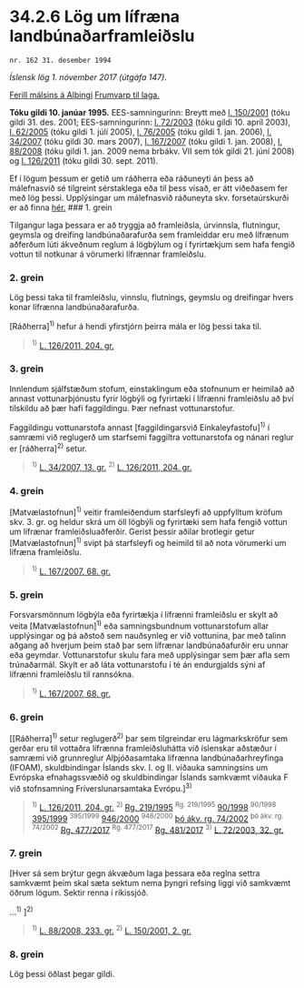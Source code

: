 # 34.2.6 Lög um lífræna landbúnaðarframleiðslu

`nr. 162 31. desember 1994`

_Íslensk lög 1. nóvember 2017 (útgáfa 147)._

[Ferill málsins á Alþingi](https://www.althingi.is/thingstorf/thingmalalistar-eftir-thingum/ferill/?ltg=118&mnr=281)
[Frumvarp til laga.](https://www.althingi.is/altext/118/s/0348.html)

**Tóku gildi 10. janúar 1995.**
EES-samningurinn:
Breytt með
[l. 150/2001](https://althingi.is/altext/stjt/2001.150.html) (tóku gildi 31. des. 2001;
EES-samningurinn:
[l. 72/2003](https://althingi.is/altext/stjt/2003.072.html) (tóku gildi 10. apríl 2003),
[l. 62/2005](https://althingi.is/altext/stjt/2005.062.html) (tóku gildi 1. júlí 2005),
[l. 76/2005](https://althingi.is/altext/stjt/2005.076.html) (tóku gildi 1. jan. 2006),
[l. 34/2007](https://althingi.is/altext/stjt/2007.034.html) (tóku gildi 30. mars 2007),
[l. 167/2007](https://althingi.is/altext/stjt/2007.167.html) (tóku gildi 1. jan. 2008),
[l. 88/2008](https://althingi.is/altext/stjt/2008.088.html) (tóku gildi 1. jan. 2009 nema brbákv. VII sem tók gildi 21. júní 2008) og
[l. 126/2011](https://althingi.is/altext/stjt/2011.126.html) (tóku gildi 30. sept. 2011).

Ef í lögum þessum er getið um ráðherra eða ráðuneyti án þess að málefnasvið sé tilgreint sérstaklega eða til þess vísað, er átt viðeðasem fer með lög þessi. Upplýsingar um málefnasvið ráðuneyta skv. forsetaúrskurði er að finna [hér.](2017015.md) ### 1. grein

Tilgangur laga þessara er að tryggja að framleiðsla, úrvinnsla, flutningur, geymsla og dreifing landbúnaðarafurða sem framleiddar eru með lífrænum aðferðum lúti ákveðnum reglum á lögbýlum og í fyrirtækjum sem hafa fengið vottun til notkunar á vörumerki lífrænnar framleiðslu.

### 2. grein

Lög þessi taka til framleiðslu, vinnslu, flutnings, geymslu og dreifingar hvers konar lífrænna landbúnaðarafurða.

[Ráðherra]<sup>1)</sup> hefur á hendi yfirstjórn þeirra mála er lög þessi taka til.

> <sup>1)</sup> [L. 126/2011, 204. gr.](https://althingi.is/altext/stjt/2011.126.html)

### 3. grein

Innlendum sjálfstæðum stofum, einstaklingum eða stofnunum er heimilað að annast vottunarþjónustu fyrir lögbýli og fyrirtæki í lífrænni framleiðslu að því tilskildu að þær hafi faggildingu. Þær nefnast vottunarstofur.

Faggildingu vottunarstofa annast [faggildingarsvið Einkaleyfastofu]<sup>1)</sup> í samræmi við reglugerð um starfsemi faggiltra vottunarstofa og nánari reglur er [ráðherra]<sup>2)</sup> setur.

> <sup>1)</sup> [L. 34/2007, 13. gr.](https://althingi.is/altext/stjt/2007.034.html) <sup>2)</sup> [L. 126/2011, 204. gr.](https://althingi.is/altext/stjt/2011.126.html)

### 4. grein

[Matvælastofnun]<sup>1)</sup> veitir framleiðendum starfsleyfi að uppfylltum kröfum skv. 3. gr. og heldur skrá um öll lögbýli og fyrirtæki sem hafa fengið vottun um lífrænar framleiðsluaðferðir. Gerist þessir aðilar brotlegir getur [Matvælastofnun]<sup>1)</sup> svipt þá starfsleyfi og heimild til að nota vörumerki um lífræna framleiðslu.

> <sup>1)</sup> [L. 167/2007, 68. gr.](https://althingi.is/altext/stjt/2007.167.html)

### 5. grein

Forsvarsmönnum lögbýla eða fyrirtækja í lífrænni framleiðslu er skylt að veita [Matvælastofnun]<sup>1)</sup> eða samningsbundnum vottunarstofum allar upplýsingar og þá aðstoð sem nauðsynleg er við vottunina, þar með talinn aðgang að hverjum þeim stað þar sem lífrænar landbúnaðafurðir eru unnar eða geymdar. Vottunarstofur skulu fara með upplýsingar sem þær afla sem trúnaðarmál. Skylt er að láta vottunarstofu í té án endurgjalds sýni af lífrænni framleiðslu til rannsókna.

> <sup>1)</sup> [L. 167/2007, 68. gr.](https://althingi.is/altext/stjt/2007.167.html)

### 6. grein

[[Ráðherra]<sup>1)</sup> setur reglugerð<sup>2)</sup> þar sem tilgreindar eru lágmarkskröfur sem gerðar eru til vottaðra lífrænna framleiðsluhátta við íslenskar aðstæður í samræmi við grunnreglur Alþjóðasamtaka lífrænna landbúnaðarhreyfinga (IFOAM), skuldbindingar Íslands skv. I. og II. viðauka samningsins um Evrópska efnahagssvæðið og skuldbindingar Íslands samkvæmt viðauka F við stofnsamning Fríverslunarsamtaka Evrópu.]<sup>3)</sup> 

> <sup>1)</sup> [L. 126/2011, 204. gr.](https://althingi.is/altext/stjt/2011.126.html) <sup>2)</sup> [Rg. 219/1995](https://althingi.ishttps://www.reglugerd.is/reglugerdir/allar/nr/219-1995) <sup>Rg. 219/1995</sup> [90/1998](https://althingi.ishttps://www.reglugerd.is/reglugerdir/allar/nr/090-1998) <sup>90/1998</sup> [395/1999](https://althingi.ishttps://www.reglugerd.is/reglugerdir/allar/nr/395-1999) <sup>395/1999</sup> [946/2000](https://althingi.ishttps://www.reglugerd.is/reglugerdir/allar/nr/946-2000) <sup>946/2000</sup> [þó ákv. rg. 74/2002](https://althingi.ishttps://www.reglugerd.is/reglugerdir/allar/nr/074-2002) <sup>þó ákv. rg. 74/2002</sup> [Rg. 477/2017](https://althingi.ishttps://www.reglugerd.is/reglugerdir/allar/nr/477-2017) <sup>Rg. 477/2017</sup> [Rg. 481/2017](https://althingi.ishttps://www.reglugerd.is/reglugerdir/allar/nr/481-2017) <sup>3)</sup> [L. 72/2003, 32. gr.](https://althingi.is/altext/stjt/2003.072.html)

### 7. grein

[Hver sá sem brýtur gegn ákvæðum laga þessara eða reglna settra samkvæmt þeim skal sæta sektum nema þyngri refsing liggi við samkvæmt öðrum lögum. Sektir renna í ríkissjóð.

…<sup>1)</sup> ]<sup>2)</sup> 

> <sup>1)</sup> [L. 88/2008, 233. gr.](https://althingi.is/altext/stjt/2008.088.html#G233) <sup>2)</sup> [L. 150/2001, 2. gr.](https://althingi.is/altext/stjt/2001.150.html)

### 8. grein

Lög þessi öðlast þegar gildi.
